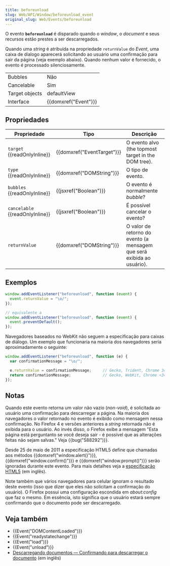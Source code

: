 ```yaml
---
title: beforeunload
slug: Web/API/Window/beforeunload_event
original_slug: Web/Events/beforeunload
---
```

O evento **`beforeunload`** é disparado quando o _window_, o _document_ e seus recursos estão prestes a ser descarregados.

Quando uma _string_ é atribuída na propriedade `returnValue` do _Event_, uma caixa de díalogo aparecerá solicitando ao usuário uma confirmação para sair da página (veja exemplo abaixo). Quando nenhum valor é fornecido, o evento é processado silenciosamente.

<table class="properties">
  <tbody>
    <tr>
      <td>Bubbles</td>
      <td>Não</td>
    </tr>
    <tr>
      <td>Cancelable</td>
      <td>Sim</td>
    </tr>
    <tr>
      <td>Target objects</td>
      <td>defaultView</td>
    </tr>
    <tr>
      <td>Interface</td>
      <td>{{domxref("Event")}}</td>
    </tr>
  </tbody>
</table>

## Propriedades

| Propriedade                           | Tipo                                 | Descrição                                                              |
| ------------------------------------- | ------------------------------------ | ---------------------------------------------------------------------- |
| `target` {{readOnlyInline}}     | {{domxref("EventTarget")}} | O evento alvo (the topmost target in the DOM tree).                    |
| `type` {{readOnlyInline}}       | {{domxref("DOMString")}}     | O tipo de evento.                                                      |
| `bubbles` {{readOnlyInline}}    | {{jsxref("Boolean")}}         | O evento é normalmente _bubble_?                                       |
| `cancelable` {{readOnlyInline}} | {{jsxref("Boolean")}}         | É possível cancelar o evento?                                          |
| `returnValue`                         | {{domxref("DOMString")}}     | O valor de retorno do evento (a mensagem que será exibida ao usuário). |

## Exemplos

```js
window.addEventListener("beforeunload", function (event) {
  event.returnValue = "\o/";
});

// equivalente a
window.addEventListener("beforeunload", function (event) {
  event.preventDefault();
});
```

Navegadores baseados no WebKit não seguem a especificação para caixas de diálogo. Um exemplo que funcionaria na maioria dos navegadores seria aproximadamente o seguinte:

```js
window.addEventListener("beforeunload", function (e) {
  var confirmationMessage = "\o/";

  e.returnValue = confirmationMessage;     // Gecko, Trident, Chrome 34+
  return confirmationMessage;              // Gecko, WebKit, Chrome <34
});
```

## Notas

Quando este evento retorna um valor não vazio (_non-void_), é solicitada ao usuário uma confirmação para descarregar a página. Na maioria dos navegadores o valor retornado no evento é exibido como mensagem nessa confirmação. No Firefox 4 e versões anteriores a _string_ retornada não é exibida para o usuário. Ao invés disso, o Firefox exibe a mensagem "Esta página está perguntanto se você deseja sair - é possível que as alterações feitas não sejam salvas." Veja {{bug("588292")}}.

Desde 25 de maio de 2011 a especificação HTML5 define que chamadas aos métodos {{domxref("window.alert()")}}, {{domxref("window.confirm()")}} e {{domxref("window.prompt()")}} serão ignoradas durante este evento. Para mais detalhes veja a [especificação HTML5](http://www.w3.org/TR/html5/webappapis.html#user-prompts) (em inglês).

Note também que vários navegadores para celular ignoram o resultado deste evento (isso que dizer que eles não solicitam a confirmação do usuário). O Firefox possui uma configuração escondida em _about:config_ que faz o mesmo. Em essência, isto significa que o usuário estará sempre confirmando que o documento pode ser descarregado.

## Veja também

- {{Event("DOMContentLoaded")}}
- {{Event("readystatechange")}}
- {{Event("load")}}
- {{Event("unload")}}
- [Descarregando documentos — Confirmando para descarregar o documento](http://www.whatwg.org/specs/web-apps/current-work/#prompt-to-unload-a-document) (em inglês)
